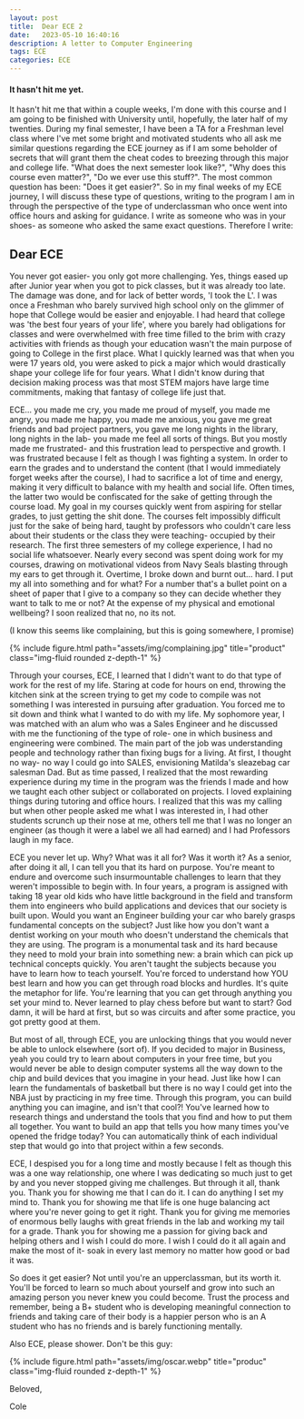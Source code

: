 ```yaml
---
layout: post
title:  Dear ECE 2
date:   2023-05-10 16:40:16
description: A letter to Computer Engineering
tags: ECE
categories: ECE
---
```

<h4 id="it-hasn-t-hit-me-yet-">It hasn&#39;t hit me yet.</h4>
<p>It hasn&#39;t hit me that within a couple weeks, I&#39;m done with this course and I am going to be finished with University until, hopefully, the later half of my twenties. During my final semester, I have been a TA for a Freshman level class where I&#39;ve met some bright and motivated students who all ask me similar questions regarding the ECE journey as if I am some beholder of secrets that will grant them the cheat codes to breezing through this major and college life. &quot;What does the next semester look like?&quot;, &quot;Why does this course even matter?&quot;, &quot;Do we ever use this stuff?&quot;. The most common question has been: &quot;Does it get easier?&quot;.  So in my final weeks of my ECE journey, I will discuss these type of questions, writing to the program I am in through the perspective of the type of underclassman who once went into office hours and asking for guidance. I write as someone who was in your shoes- as someone who asked the same exact questions. Therefore I write:</p>
<h2 id="dear-ece">Dear ECE</h2>
<p>You never got easier- you only got more challenging. Yes, things eased up after Junior year when you got to pick classes, but it was already too late. The damage was done, and for lack of better words, &#39;I took the L&#39;. I was once a Freshman who barely survived high school only on the glimmer of hope that College would be easier and enjoyable. I had heard that college was &#39;the best four years of your life&#39;, where you barely had obligations for classes and were overwhelmed with free time filled to the brim with crazy activities with friends as though your education wasn&#39;t the main purpose of going to College in the first place. What I quickly learned was that when you were 17 years old, you were asked to pick a major which would drastically shape your college life for four years.  What I didn&#39;t know during that decision making process was that most STEM majors have large time commitments, making that fantasy of college life just that.</p>
<p>ECE… you made me cry, you made me proud of myself, you made me angry, you made me happy, you made me anxious, you gave me great friends and bad project partners, you gave me long nights in the library, long nights in the lab- you made me feel all sorts of things. But you mostly made me frustrated- and this frustration lead to perspective and growth. I was frustrated because I felt as though I was fighting a system. In order to earn the grades and to understand the content (that I would immediately forget weeks after the course), I had to sacrifice a lot of time and energy, making it very difficult to balance with my health and social life. Often times, the latter two would be confiscated for the sake of getting through the course load. My goal in my courses quickly went from aspiring for stellar grades, to just getting the shit done. The courses felt impossibly difficult just for the sake of being hard, taught by professors who couldn&#39;t care less about their students or the class they were teaching- occupied by their research. The first three semesters of my college experience, I had no social life whatsoever. Nearly every second was spent doing work for my courses, drawing on motivational videos from Navy Seals blasting through my ears to get through it. Overtime, I broke down and burnt out… hard. I put my all into something and for what? For a number that&#39;s a bullet point on a sheet of paper that I give to a company so they can decide whether they want to talk to me or not? At the expense of my physical and emotional wellbeing? I soon realized that no, no its not. </p>
<p>(I know this seems like complaining, but this is going somewhere, I promise) </p>
<div class="container">
    <div class="row">
        <div class="col-sm mt-3 mt-md-0">
            {% include figure.html path=&quot;assets/img/complaining.jpg&quot; title=&quot;product&quot; class=&quot;img-fluid rounded z-depth-1&quot; %}
        </div>
    </div>
</div>



<p>Through your courses, ECE, I learned that I didn&#39;t want to do that type of work for the rest of my life. Staring at code for hours on end, throwing the kitchen sink at the screen trying to get my code to compile was not something I was interested in pursuing after graduation. You forced me to sit down and think what I wanted to do with my life. My sophomore year, I was matched with an alum who was a Sales Engineer and he discussed with me the functioning of the type of role- one in which business and engineering were combined. The main part of the job was understanding people and technology rather than fixing bugs for a living. At first, I thought no way- no way I could go into SALES, envisioning Matilda&#39;s sleazebag car salesman Dad. But as time passed, I realized that the most rewarding experience during my time in the program was the friends I made and how we taught each other subject or collaborated on projects. I loved explaining things during tutoring and office hours. I realized that this was my calling but when other people asked me what I was interested in, I had other students scrunch up their nose at me, others tell me that I was no longer an engineer (as though it were a label we all had earned) and I had Professors laugh in my face. </p>
<p>ECE you never let up. Why? What was it all for? Was it worth it? As a senior, after doing it all, I can tell you that its hard on purpose. You&#39;re meant to endure and overcome such insurmountable challenges to learn that they weren&#39;t impossible to begin with. In four years, a program is assigned with taking 18 year old kids who have little background in the field and transform them into engineers who build applications and devices that our society is built upon. Would you want an Engineer building your car who barely grasps fundamental concepts on the subject? Just like how you don&#39;t want a dentist working on your mouth who  doesn&#39;t understand the chemicals that they are using. The program is a monumental task and its hard because they need to mold your brain into something new: a brain which can pick up technical concepts quickly. You aren&#39;t taught the subjects because you have to learn how to teach yourself. You&#39;re forced to understand how YOU best learn and how you can get through road blocks and hurdles. It&#39;s quite the metaphor for life. You&#39;re learning that you can get through anything you set your mind to. Never learned to play chess before but want to start? God damn, it will be hard at first, but so was circuits and after some practice, you got pretty good at them. </p>
<p>But most of all, through ECE, you are unlocking things that you would never be able to unlock elsewhere (sort of). If you decided to major in Business, yeah you could try to learn about computers in your free time, but you would never be able to design computer systems all the way down to the chip and build devices that you imagine in your head. Just like how I can learn the fundamentals of basketball but there is no way I could get into the NBA just by practicing in my free time. Through this program, you can build anything you can imagine, and isn&#39;t that cool?! You&#39;ve learned how to research things and understand the tools that you find and how to put them all together. You want to build an app that tells you how many times you&#39;ve opened the fridge today? You can automatically think of each individual step that would go into that project within a few seconds. </p>
<p>ECE, I despised you for a long time and mostly because I felt as though this was a one way relationship, one where I was dedicating so much just to get by and you never stopped giving me challenges. But through it all, thank you. Thank you for showing me that I can do it. I can do anything I set my mind to. Thank you for showing me that life is one huge balancing act where you&#39;re never going to get it right. Thank you for giving me memories of enormous belly laughs with great friends in the lab and working my tail for a grade. Thank you for showing me a passion for giving back and helping others and I wish I could do more. I wish I could do it all again and make the most of it- soak in every last memory no matter how good or bad it was.</p>
<p>So does it get easier? Not until you&#39;re an upperclassman, but its worth it. You&#39;ll be forced to learn so much about yourself and grow into such an amazing person you never knew you could become. Trust the process and remember, being a B+ student who is developing meaningful connection to friends and taking care of their body is a happier person who is an A student who has no friends and is barely functioning mentally. </p>
<p>Also ECE, please shower. Don&#39;t be this guy:</p>
<div class="container">
    <div class="row">
        <div class="col-sm mt-3 mt-md-0">
            {% include figure.html path=&quot;assets/img/oscar.webp&quot; title=&quot;produc&quot; class=&quot;img-fluid rounded z-depth-1&quot; %}
        </div>
    </div>
</div>



<p>Beloved, </p>
<p>Cole</p>
